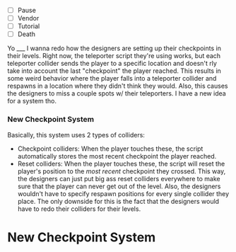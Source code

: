 - [ ] Pause
- [ ] Vendor
- [ ] Tutorial
- [ ] Death

Yo ___ I wanna redo how the designers are setting up their checkpoints in their levels. Right now, the teleporter script they're using works, but each teleporter collider sends the player to a specific location and doesn't rly take into account the last "checkpoint" the player reached. This results in some weird behavior where the player falls into a teleporter collider and respawns in a location where they didn't think they would. Also, this causes the designers to miss a couple spots w/ their teleporters. I have a new idea for a system tho.

### New Checkpoint System
Basically, this system uses 2 types of colliders:
- Checkpoint colliders: When the player touches these, the script automatically stores the most recent checkpoint the player reached.
- Reset colliders: When the player touches these, the script will reset the player's position to the *most recent* checkpoint they crossed. This way, the designers can just put big ass reset colliders everywhere to make sure that the player can never get out of the level. Also, the designers wouldn't have to specify respawn positions for every single collider they place.
The only downside for this is the fact that the designers would have to redo their colliders for their levels.


# New Checkpoint System
